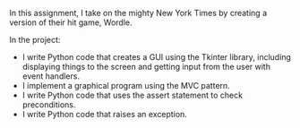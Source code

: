 In this assignment, I take on the mighty New York Times by creating a version of their hit game, Wordle.

In the project:

- I write Python code that creates a GUI using the Tkinter library, including displaying things to the screen and getting input from the user with event handlers.
- I implement a graphical program using the MVC pattern.
- I write Python code that uses the assert statement to check preconditions.
- I write Python code that raises an exception.
